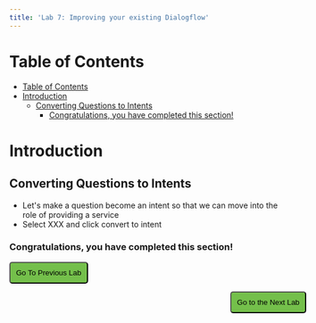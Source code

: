 ```yaml
---
title: 'Lab 7: Improving your existing Dialogflow'
---
```


# Table of Contents
- [Table of Contents](#table-of-contents)
- [Introduction](#introduction)
  - [Converting Questions to Intents](#converting-questions-to-intents)
    - [Congratulations, you have completed this section!](#congratulations-you-have-completed-this-section)

# Introduction




## Converting Questions to Intents
- Let's make a question become an intent so that we can move into the role of providing a service
- Select XXX and click convert to intent










### Congratulations, you have completed this section! 

<script>
function mainPage() {window.location.href = "https://wxcctechsummit.github.io/wxcclabguides/LTRCCT-3001/CCAI.html";}
function nextLab() 
 {
 window.location.href = "https://wxcctechsummit.github.io/wxcclabguides/LTRCCT-3001/6_CCAI_FAQ.html";
 }
</script>

<div id="button-row">
<button onclick="mainPage()" style="
  border-radius: 5px;
  background-color: rgb(116,191,75);
  padding: 10px;">Go To Previous Lab</button>

<button onclick="nextLab()" style="
  position: absolute;
  right: 200px;
  border-radius: 5px;
  background-color: rgb(116,191,75);
  padding: 10px;">Go to the Next Lab</button>

</div>